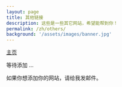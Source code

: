 ```yaml
---
layout: page
title: 其他链接
description: 这些是一些其它网站，希望能帮到你！
permalink: /zh/others/
background: '/assets/images/banner.jpg'
---
```


[主页][home]

等待添加 ...

如果你想添加你的网站，请给我发邮件。

[home]: https://blog.codeglimpse.top/zh